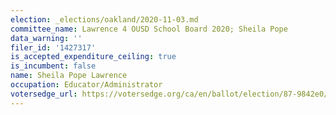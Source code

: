 ```yaml
---
election: _elections/oakland/2020-11-03.md
committee_name: Lawrence 4 OUSD School Board 2020; Sheila Pope
data_warning: ''
filer_id: '1427317'
is_accepted_expenditure_ceiling: true
is_incumbent: false
name: Sheila Pope Lawrence
occupation: Educator/Administrator
votersedge_url: https://votersedge.org/ca/en/ballot/election/87-9842e0/address/null/zip/94610/contests/contest/21297/candidate/151504?date=2020-11-03
---
```

